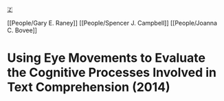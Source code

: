 [🇿](zotero://select/library/items/2CBFEE27)

[[People/Gary E. Raney]] [[People/Spencer J. Campbell]] [[People/Joanna C. Bovee]] 
# Using Eye Movements to Evaluate the Cognitive Processes Involved in Text Comprehension (2014)

